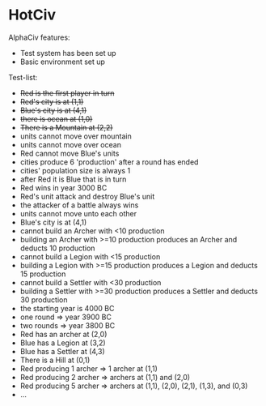 # HotCiv

AlphaCiv features:
* Test system has been set up
* Basic environment set up

Test-list:
* ~~Red is the first player in turn~~
* ~~Red's city is at (1,1)~~
* ~~Blue's city is at (4,1)~~
* ~~there is ocean at (1,0)~~
* ~~There is a Mountain at (2,2)~~
* units cannot move over mountain
* units cannot move over ocean
* Red cannot move Blue's units
* cities produce 6 'production' after a round has ended
* cities' population size is always 1
* after Red it is Blue that is in turn
* Red wins in year 3000 BC
* Red's unit attack and destroy Blue's unit
* the attacker of a battle always wins
* units cannot move unto each other
* Blue's city is at (4,1)
* cannot build an Archer with <10 production
* building an Archer with >=10 production produces an Archer and deducts 10 production
* cannot build a Legion with <15 production
* building a Legion with >=15 production produces a Legion and deducts 15 production
* cannot build a Settler with <30 production
* building a Settler with >=30 production produces a Settler and deducts 30 production
* the starting year is 4000 BC
* one round => year 3900 BC
* two rounds => year 3800 BC
* Red has an archer at (2,0)
* Blue has a Legion at (3,2)
* Blue has a Settler at (4,3)
* There is a Hill at (0,1)
* Red producing 1 archer => 1 archer at (1,1)
* Red producing 2 archer => archers at (1,1) and (2,0)
* Red producing 5 archer => archers at (1,1), (2,0), (2,1), (1,3), and (0,3)
* ...